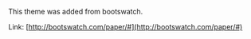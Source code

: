 This theme was added from bootswatch.

Link: [http://bootswatch.com/paper/#](http://bootswatch.com/paper/#)


